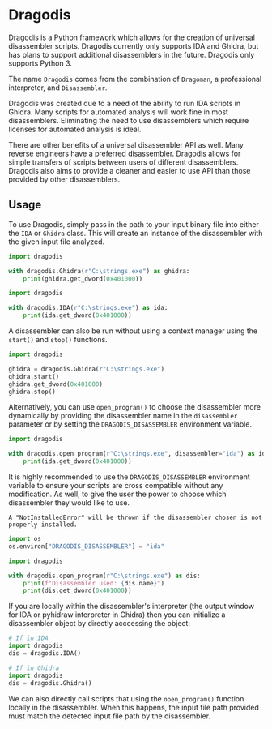 # Dragodis

Dragodis is a Python framework which allows for the creation of
universal disassembler scripts.  Dragodis currently only supports
IDA and Ghidra, but has plans to support additional disassemblers
in the future.  Dragodis only supports Python 3.

The name `Dragodis` comes from the combination of `Dragoman`, a professional
interpreter, and `Disassembler`.

Dragodis was created due to a need of the ability to run IDA scripts in
Ghidra. Many scripts for automated analysis will work fine in most disassemblers.
Eliminating the need to use disassemblers which require licenses for automated
analysis is ideal.

There are other benefits of a universal disassembler API as well. Many reverse
engineers have a preferred disassembler. Dragodis allows for simple transfers
of scripts between users of different disassemblers. Dragodis also aims to provide
a cleaner and easier to use API than those provided by other disassemblers.


## Usage

To use Dragodis, simply pass in the path to your input binary file into either the `IDA` or `Ghidra` class.
This will create an instance of the disassembler with the given input file analyzed.

```python
import dragodis

with dragodis.Ghidra(r"C:\strings.exe") as ghidra:
    print(ghidra.get_dword(0x401000))
```

```python
import dragodis

with dragodis.IDA(r"C:\strings.exe") as ida:
    print(ida.get_dword(0x401000))
```

A disassembler can also be run without using a context manager using the `start()` and `stop()` functions.

```python
import dragodis

ghidra = dragodis.Ghidra(r"C:\strings.exe")
ghidra.start()
ghidra.get_dword(0x401000)
ghidra.stop()
```

Alternatively, you can use `open_program()` to choose the disassembler more dynamically by providing
the disassembler name in the `disassembler` parameter or by setting the `DRAGODIS_DISASSEMBLER`
environment variable.

```python
import dragodis

with dragodis.open_program(r"C:\strings.exe", disassembler="ida") as ida:
    print(ida.get_dword(0x401000))
```

It is highly recommended to use the `DRAGODIS_DISASSEMBLER` environment variable to ensure your scripts
are cross compatible without any modification. As well, to give the user the power to choose
which disassembler they would like to use.


```{note} 
A "NotInstalledError" will be thrown if the disassembler chosen is not properly installed.
```

```python
import os
os.environ["DRAGODIS_DISASSEMBLER"] = "ida"

import dragodis

with dragodis.open_program(r"C:\strings.exe") as dis:
    print(f"Disassembler used: {dis.name}")
    print(dis.get_dword(0x401000))
```

If you are locally within the disassembler's interpreter (the output window for IDA or pyhidraw interpreter in Ghidra)
then you can initialize a disassembler object by directly acccessing the object:

```python
# If in IDA
import dragodis
dis = dragodis.IDA()

# If in Ghidra
import dragodis
dis = dragodis.Ghidra()
```

We can also directly call scripts that using the `open_program()` function locally in the disassembler.
When this happens, the input file path provided must match the detected input file path by the disassembler.
